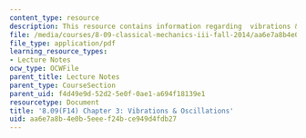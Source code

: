 ```yaml
---
content_type: resource
description: This resource contains information regarding  vibrations & oscillations.
file: /media/courses/8-09-classical-mechanics-iii-fall-2014/aa6e7a8b4e0b5eeef24bce949d4fdb27_MIT8_09F14_Chapter_3.pdf
file_type: application/pdf
learning_resource_types:
- Lecture Notes
ocw_type: OCWFile
parent_title: Lecture Notes
parent_type: CourseSection
parent_uid: f4d49e9d-52d2-5e0f-0ae1-a694f18139e1
resourcetype: Document
title: '8.09(F14) Chapter 3: Vibrations & Oscillations'
uid: aa6e7a8b-4e0b-5eee-f24b-ce949d4fdb27
---
```

